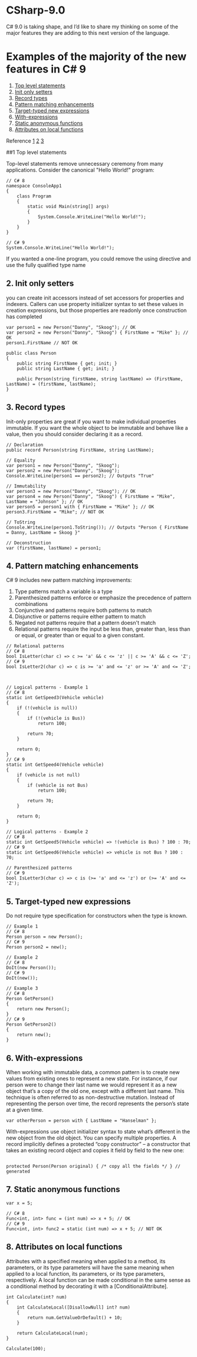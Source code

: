 # CSharp-9.0
C# 9.0 is taking shape, and I’d like to share my thinking on some of the major features they are adding to this next version of the language.


# Examples of the majority of the new features in C# 9
1. [Top level statements](#1-Top-level-statements)
2. [Init only setters](#2.-Init-only-setters)
3. [Record types](#3.-Record-types)
4. [Pattern matching enhancements](#4.-Pattern-matching-enhancements)
5. [Target-typed new expressions](#5.-Target-typed-new-expressions)
6. [With-expressions](#6.-With-expressions)
7. [Static anonymous functions](#7.-Static-anonymous-functions)
8. [Attributes on local functions](#8.-Attributes-on-local-functions)
 
 Reference 
 [1](https://docs.microsoft.com/en-us/dotnet/csharp/whats-new/csharp-9)
 [2](https://gist.github.com/dannyskoog/c9a61620a6f00430d8b728ef481164cc#file-8-attributes-on-local-functions-cs)
 [3](https://devblogs.microsoft.com/dotnet/welcome-to-c-9-0/)



##1 Top level statements

Top-level statements remove unnecessary ceremony from many applications. Consider the canonical "Hello World!" program:

```
// C# 8
namespace ConsoleApp1
{
    class Program
    {
        static void Main(string[] args)
        {
            System.Console.WriteLine("Hello World!");
        }
    }
}

// C# 9
System.Console.WriteLine("Hello World!");
```
If you wanted a one-line program, you could remove the using directive and use the fully qualified type name


## 2. Init only setters
you can create init accessors instead of set accessors for properties and indexers. Callers can use property initializer syntax to set these values in creation expressions, but those properties are readonly once construction has completed

```
var person1 = new Person("Danny", "Skoog"); // OK
var person2 = new Person("Danny", "Skoog") { FirstName = "Mike" }; // OK
person1.FirstName // NOT OK

public class Person
{
    public string FirstName { get; init; }
    public string LastName { get; init; }

    public Person(string firstName, string lastName) => (FirstName, LastName) = (firstName, lastName);
}

```

## 3. Record types
Init-only properties are great if you want to make individual properties immutable. If you want the whole object to be immutable and behave like a value, then you should consider declaring it as a record.

```
// Declaration
public record Person(string FirstName, string LastName);

// Equality
var person1 = new Person("Danny", "Skoog");
var person2 = new Person("Danny", "Skoog");
Console.WriteLine(person1 == person2); // Outputs "True"

// Immutability
var person3 = new Person("Danny", "Skoog"); // OK
var person4 = new Person("Danny", "Skoog") { FirstName = "Mike", LastName = "Johnson" }; // OK
var person5 = person1 with { FirstName = "Mike" }; // OK
person3.FirstName = "Mike"; // NOT OK

// ToString
Console.WriteLine(person1.ToString()); // Outputs "Person { FirstName = Danny, LastName = Skoog }"

// Deconstruction
var (firstName, lastName) = person1;

```
## 4. Pattern matching enhancements

C# 9 includes new pattern matching improvements:
  1. Type patterns match a variable is a type
  2. Parenthesized patterns enforce or emphasize the precedence of pattern combinations
  3. Conjunctive and patterns require both patterns to match
  4. Disjunctive or patterns require either pattern to match
  5. Negated not patterns require that a pattern doesn't match
  6. Relational patterns require the input be less than, greater than, less than or equal, or greater than or equal to a given constant.

```
// Relational patterns
// C# 8
bool IsLetter(char c) => c >= 'a' && c <= 'z' || c >= 'A' && c <= 'Z';
// C# 9
bool IsLetter2(char c) => c is >= 'a' and <= 'z' or >= 'A' and <= 'Z';



// Logical patterns - Example 1
// C# 8
static int GetSpeed3(Vehicle vehicle)
{
    if (!(vehicle is null))
    {
        if (!(vehicle is Bus))
            return 100;

        return 70;
    }

    return 0;
}
// C# 9
static int GetSpeed4(Vehicle vehicle)
{
    if (vehicle is not null)
    {
        if (vehicle is not Bus)
            return 100;

        return 70;
    }

    return 0;
}

// Logical patterns - Example 2
// C# 8
static int GetSpeed5(Vehicle vehicle) => !(vehicle is Bus) ? 100 : 70;
// C# 9
static int GetSpeed6(Vehicle vehicle) => vehicle is not Bus ? 100 : 70;

// Parenthesized patterns
// C# 9
bool IsLetter3(char c) => c is (>= 'a' and <= 'z') or (>= 'A' and <= 'Z');

```

## 5. Target-typed new expressions

Do not require type specification for constructors when the type is known.

```
// Example 1
// C# 8
Person person = new Person();
// C# 9
Person person2 = new();

// Example 2
// C# 8
DoIt(new Person());
// C# 9
DoIt(new());

// Example 3
// C# 8
Person GetPerson()
{
    return new Person();
}
// C# 9
Person GetPerson2()
{
    return new();
}

```
## 6. With-expressions

When working with immutable data, a common pattern is to create new values from existing ones to represent a new state. For instance, if our person were to change their last name we would represent it as a new object that’s a copy of the old one, except with a different last name. This technique is often referred to as non-destructive mutation. Instead of representing the person over time, the record represents the person’s state at a given time.

```
var otherPerson = person with { LastName = "Hanselman" };

```
With-expressions use object initializer syntax to state what’s different in the new object from the old object. You can specify multiple properties.
A record implicitly defines a protected “copy constructor” – a constructor that takes an existing record object and copies it field by field to the new one:
```

protected Person(Person original) { /* copy all the fields */ } // generated

```

## 7. Static anonymous functions

```
var x = 5;

// C# 8
Func<int, int> func = (int num) => x + 5; // OK
// C# 9
Func<int, int> func2 = static (int num) => x + 5; // NOT OK

```

## 8. Attributes on local functions
Attributes with a specified meaning when applied to a method, its parameters, or its type parameters will have the same meaning when applied to a local function, its parameters, or its type parameters, respectively.
A local function can be made conditional in the same sense as a conditional method by decorating it with a [ConditionalAttribute].
```
int Calculate(int? num)
{
    int CalculateLocal([DisallowNull] int? num)
    {
        return num.GetValueOrDefault() + 10;
    }

    return CalculateLocal(num);
}

Calculate(100);

```
